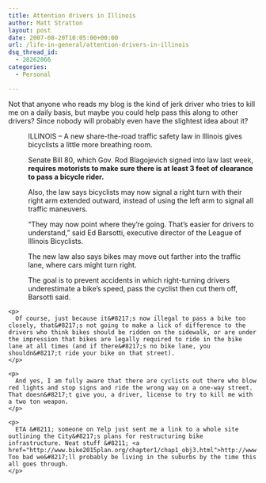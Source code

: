 ```yaml
---
title: Attention drivers in Illinois
author: Matt Stratton
layout: post
date: 2007-08-20T10:05:00+00:00
url: /life-in-general/attention-drivers-in-illinois
dsq_thread_id:
  - 28262866
categories:
  - Personal

---
```

Not that anyone who reads my blog is the kind of jerk driver who tries to kill me on a daily basis, but maybe you could help pass this along to other drivers? Since nobody will probably even have the slightest idea about it?

<div style="margin-left:40px;">
  ILLINOIS &#8211; A new share-the-road traffic safety law in Illinois gives bicyclists a little more breathing room. </p> 
  
  <p>
    Senate Bill 80, which Gov. Rod Blagojevich signed into law last week, <span style="font-weight:bold;">requires motorists to make sure there is at least 3 feet of clearance to pass a bicycle rider. </span>
  </p>
  
  <p>
    Also, the law says bicyclists may now signal a right turn with their right arm extended outward, instead of using the left arm to signal all traffic maneuvers.
  </p>
  
  <p>
    &#8220;They may now point where they&#8217;re going. That&#8217;s easier for drivers to understand,&#8221; said Ed Barsotti, executive director of the League of Illinois Bicyclists.
  </p>
  
  <p>
    The new law also says bikes may move out farther into the traffic lane, where cars might turn right.
  </p>
  
  <p>
    The goal is to prevent accidents in which right-turning drivers underestimate a bike&#8217;s speed, pass the cyclist then cut them off, Barsotti said.</div> 
    
    <p>
      Of course, just because it&#8217;s now illegal to pass a bike too closely, that&#8217;s not going to make a lick of difference to the drivers who think bikes should be ridden on the sidewalk, or are under the impression that bikes are legally required to ride in the bike lane at all times (and if there&#8217;s no bike lane, you shouldn&#8217;t ride your bike on that street).
    </p>
    
    <p>
      And yes, I am fully aware that there are cyclists out there who blow red lights and stop signs and ride the wrong way on a one-way street. That doesn&#8217;t give you, a driver, license to try to kill me with a two ton weapon.
    </p>
    
    <p>
      ETA &#8211; someone on Yelp just sent me a link to a whole site outlining the City&#8217;s plans for restructuring bike infrastructure. Neat stuff &#8211; <a href="http://www.bike2015plan.org/chapter1/chap1_obj3.html">http://www.bike2015plan.org/chapter1/chap1_obj3.html</a>. Too bad we&#8217;ll probably be living in the suburbs by the time this all goes through.
    </p>